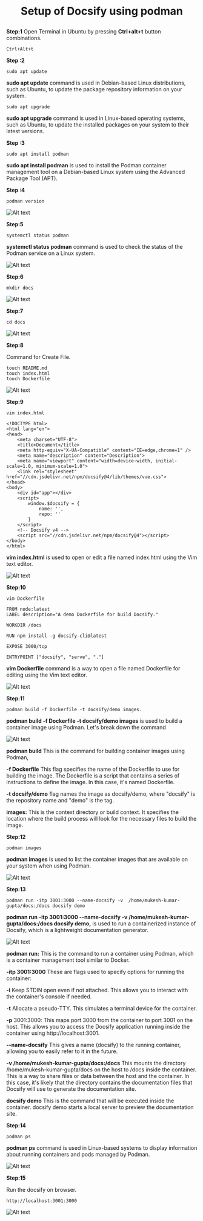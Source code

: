 # <p style="text-align: center;"> Setup of Docsify using podman</p>

**Step:1**
Open Terminal in Ubuntu by pressing **Ctrl+alt+t** button combinations.


~~~
Ctrl+Alt+t
~~~

**Step :2**
 
~~~
sudo apt update
~~~

**sudo apt update** command is used in Debian-based Linux
distributions, such as Ubuntu, to update the package repository
information on your system.


~~~
sudo apt upgrade 
~~~


**sudo apt upgrade** command is used in Linux-based operating systems, such as Ubuntu, to update the installed packages on your system to their latest versions.


**Step :3** 

~~~
sudo apt install podman
~~~

**sudo apt install podman** is used to install the Podman container management tool on a Debian-based Linux system using the Advanced Package Tool (APT).

**Step :4** 

~~~
podman version
~~~

![Alt text](d1.png)

**Step:5**

~~~
systemctl status podman
~~~

**systemctl status podman** command is used to check the status of the Podman service on a Linux system.


![Alt text](d2.png)

**Step:6**

~~~
mkdir docs
~~~

![Alt text](d3.png)


**Step:7**


~~~
cd docs
~~~

![Alt text](d4.png)


**Step:8**

Command for Create File.

~~~
touch README.md
touch index.html
touch Dockerfile
~~~

![Alt text](d5.png)

**Step:9**


~~~
vim index.html
~~~

~~~
<!DOCTYPE html>
<html lang="en">
<head>
    <meta charset="UTF-8">
    <title>Document</title>
    <meta http-equiv="X-UA-Compatible" content="IE=edge,chrome=1" />
    <meta name="description" content="Description">
    <meta name="viewport" content="width=device-width, initial-scale=1.0, minimum-scale=1.0">
    <link rel="stylesheet" href="//cdn.jsdelivr.net/npm/docsify@4/lib/themes/vue.css">
</head>
<body>
    <div id="app"></div>
    <script>
        window.$docsify = {
            name: '',
            repo: ''
        }
    </script>
    <!-- Docsify v4 -->
    <script src="//cdn.jsdelivr.net/npm/docsify@4"></script>
</body>
</html>

~~~

**vim index.html** is used to open or edit a file named index.html using the Vim text editor. 

![Alt text](d6.png)

**Step:10**

~~~
vim Dockerfile
~~~


~~~
FROM node:latest
LABEL description="A demo Dockerfile for build Docsify."

WORKDIR /docs

RUN npm install -g docsify-cli@latest

EXPOSE 3000/tcp

ENTRYPOINT ["docsify", "serve", "."]
~~~

**vim Dockerfile** command is a way to open a file named Dockerfile for editing using the Vim text editor. 

![Alt text](d7.png)

**Step:11**

~~~
podman build -f Dockerfile -t docsify/demo images.
~~~

**podman build -f Dockerfile -t docsify/demo images** is used to build a container image using Podman. Let's break down the command

![Alt text](d8.png)



**podman build** This is the command for building container images using Podman, 

**-f Dockerfile** This flag specifies the name of the Dockerfile to use for building the image. The Dockerfile is a script that contains a series of instructions to define the image. In this case, it's named Dockerfile.

**-t docsify/demo** flag names the image as docsify/demo, where "docsify" is the repository name and "demo" is the tag. 

**images:** This is the context directory or build context. It specifies the location where the build process will look for the necessary files to build the image. 

**Step:12**




~~~
podman images
~~~

**podman images** is used to list the container images that are available on your system when using Podman.

![Alt text](d9.png)

**Step:13**


~~~
podman run -itp 3001:3000 --name-docsify -v  /home/mukesh-kumar-gupta/docs:/docs docsify demo
~~~

**podman run -itp 3001:3000 --name-docsify -v /home/mukesh-kumar-gupta/docs:/docs docsify demo,** is used to run a containerized instance of Docsify, which is a lightweight documentation generator.


![Alt text](d10.png)
 
**podman run:** This is the command to run a container using Podman, which is a container management tool similar to Docker.

**-itp 3001:3000** These are flags used to specify options for running the container:

**-i** Keep STDIN open even if not attached. This allows you to interact with the container's console if needed.

**-t** Allocate a pseudo-TTY. This simulates a terminal device for the container.

**-p** 3001:3000: This maps port 3000 from the container to port 3001 on the host. This allows you to access the Docsify application running inside the container using http://localhost:3001.

**--name-docsify** This gives a name (docsify) to the running container, allowing you to easily refer to it in the future.

**-v /home/mukesh-kumar-gupta/docs:/docs** This mounts the directory /home/mukesh-kumar-gupta/docs on the host to /docs inside the container. This is a way to share files or data between the host and the container. In this case, it's likely that the directory contains the documentation files that Docsify will use to generate the documentation site.

**docsify demo** This is the command that will be executed inside the container. docsify demo starts a local server to preview the documentation site.



**Step:14**

~~~
podman ps 
~~~

**podman ps** command is used in Linux-based systems to display information about running containers and pods managed by Podman.

![Alt text](d11.png)


**Step:15**

Run the docsify on browser.

~~~
http://localhost:3001:3000
~~~

![Alt text](d12.png)
